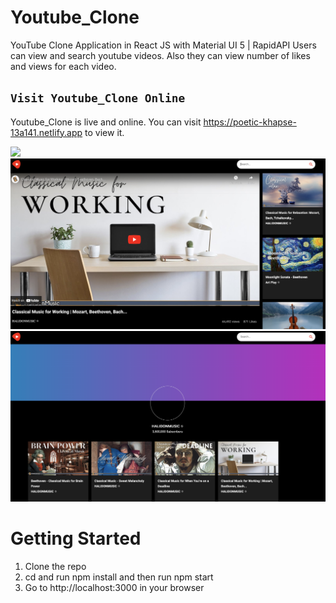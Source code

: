 # Youtube_Clone

YouTube Clone Application in React JS with Material UI 5 | RapidAPI
Users can view and search youtube videos. Also they can view number of likes and views for each video.

## `Visit Youtube_Clone Online`
Youtube_Clone is live and online.
You can visit https://poetic-khapse-13a141.netlify.app to view it.

![](docs/youtubeHome.png)
![](docs/music.png)
![](docs/channel.png)


# Getting Started

1. Clone the repo
3. cd and run npm install and then run npm start
4. Go to http://localhost:3000 in your browser

